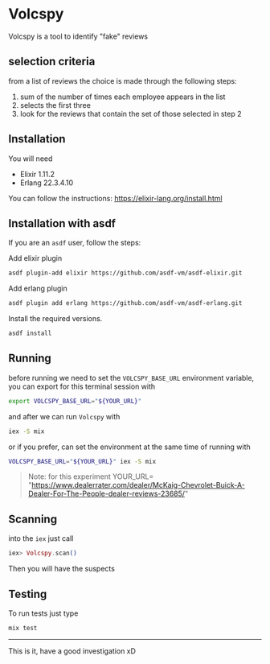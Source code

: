 # Volcspy

Volcspy is a tool to identify "fake" reviews

## selection criteria

from a list of reviews the choice is made through the following steps:

  1. sum of the number of times each employee appears in the list
  2. selects the first three
  3. look for the reviews that contain the set of those selected in step 2

## Installation

You will need

* Elixir 1.11.2
* Erlang 22.3.4.10

You can follow the instructions:
<https://elixir-lang.org/install.html>

## Installation with asdf

If you are an `asdf` user, follow the steps:

Add elixir plugin

``` sh
asdf plugin-add elixir https://github.com/asdf-vm/asdf-elixir.git
```

Add erlang plugin

```sh
asdf plugin add erlang https://github.com/asdf-vm/asdf-erlang.git
```

Install the required versions.

```sh
asdf install
```

## Running

before running we need to set the `VOLCSPY_BASE_URL` environment variable, you can export for this terminal session with

```sh
export VOLCSPY_BASE_URL="${YOUR_URL}"
```

and after we can run `Volcspy` with

```sh
iex -S mix
```

or if you prefer, can set the environment at the same time of running with

```sh
VOLCSPY_BASE_URL="${YOUR_URL}" iex -S mix
```

> Note: for this experiment YOUR_URL= "https://www.dealerrater.com/dealer/McKaig-Chevrolet-Buick-A-Dealer-For-The-People-dealer-reviews-23685/"

## Scanning

into the `iex` just call

```elixir
iex> Volcspy.scan()
```

Then you will have the suspects

## Testing

To run tests just type

```sh
mix test
```

---

This is it, have a good investigation xD
